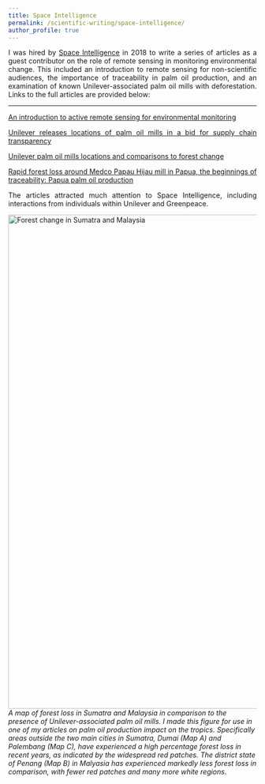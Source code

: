 ```yaml
---
title: Space Intelligence
permalink: /scientific-writing/space-intelligence/
author_profile: true
---
```


<p style="text-align:justify;">I was hired by <a href="https://www.space-intelligence.com" target="_blank" rel="noopener noreferrer">Space Intelligence</a> in 2018 to write a series of articles as a guest contributor on the role of remote sensing in monitoring environmental change. This included an introduction to remote sensing for non-scientific audiences, the importance of traceability in palm oil production, and an examination of known Unilever-associated palm oil mills with deforestation. Links to the full articles are provided below:</p>

<hr>

<p style="text-align:justify;"><a href="https://www.space-intelligence.com/2018/04/04/introduction_active-sensing-monitoring/" target="_blank" rel="noopener noreferrer">An introduction to active remote sensing for environmental monitoring</a></p>

<p style="text-align:justify;"><a href="https://www.space-intelligence.com/2018/04/12/unilever-releases-locations-of-palm-oil-mills-in-a-bid-for-supply-chain-transparency/" target="_blank" rel="noopener noreferrer">Unilever releases locations of palm oil mills in a bid for supply chain transparency</a></p>

<p style="text-align:justify;"><a href="https://www.space-intelligence.com/2018/04/26/unilever-palm-oil-mill-locations-and-comparisons-to-forest-change/" target="_blank" rel="noopener noreferrer">Unilever palm oil mills locations and comparisons to forest change</a></p>

<p style="text-align:justify;"><a href="https://www.space-intelligence.com/2018/05/04/rapid-forest-loss-around-medco-papua-hijau-mill-in-papua-the-beginnings-of-traceability-papua-palm-oil-production-part-1/" target="_blank" rel="noopener noreferrer">Rapid forest loss around Medco Papau Hijau mill in Papua, the beginnings of traceability: Papua palm oil production</a></p>

<p style="text-align:justify;">The articles attracted much attention to Space Intelligence, including interactions from individuals within Unilever and Greenpeace.</p>

<img src="https://www.space-intelligence.com/wp-content/uploads/2018/04/forestchangemap_sumatramalaysia-1-e1524580901989-1024x690.jpeg?raw=true" alt="Forest change in Sumatra and Malaysia" width="1000" align="aligncenter"/><br>
*A map of forest loss in Sumatra and Malaysia in comparison to the presence of Unilever-associated palm oil mills. I made this figure for use in one of my articles on palm oil production impact on the tropics. Specifically areas outside the two main cities in Sumatra, Dumai (Map A) and Palembang (Map C), have experienced a high percentage forest loss in recent years, as indicated by the widespread red patches. The district state of Penang (Map B) in Malyasia has experienced markedly less forest loss in comparison, with fewer red patches and many more white regions.*
